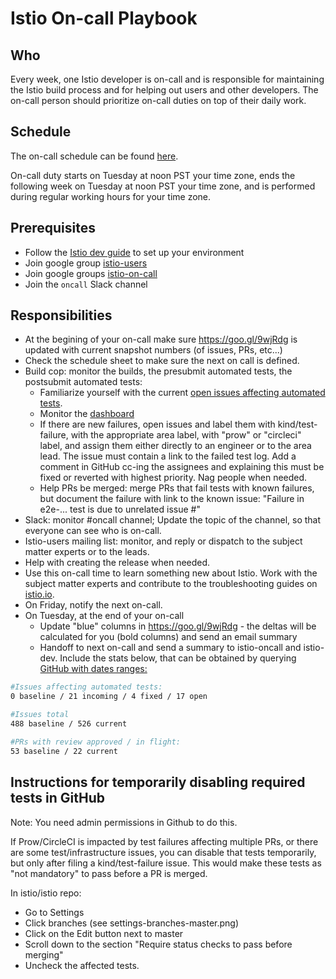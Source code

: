 # Istio On-call Playbook

## Who
Every week, one Istio developer is on-call and is responsible for maintaining the Istio build process and
for helping out users and other developers. The on-call person should prioritize on-call duties on top of their daily work.

## Schedule
The on-call schedule can be found [here](https://docs.google.com/spreadsheets/d/1FaHwPpad3F3hva2suJweNeTnocjKtLnbgLkyMRPzgUY/edit#gid=1475801904).

On-call duty starts on Tuesday at noon PST your time zone, ends the following week on Tuesday at noon PST your time zone,
and is performed during regular working hours for your time zone.

## Prerequisites
* Follow the [Istio dev guide](https://github.com/istio/istio/blob/master/DEV-GUIDE.md) to set up your environment
* Join google group [istio-users](https://groups.google.com/forum/#!forum/istio-users)
* Join google groups [istio-on-call](https://groups.google.com/forum/#!forum/istio-oncall)
* Join the `oncall` Slack channel

## Responsibilities
* At the begining of your on-call make sure https://goo.gl/9wjRdg is updated with current snapshot numbers (of issues, PRs, etc...)
* Check the schedule sheet to make sure the next on call is defined.
* Build cop: monitor the builds, the presubmit automated tests, the postsubmit automated tests:
  * Familiarize yourself with the current [open issues affecting automated tests](https://github.com/istio/istio/issues?q=is%3Aopen+is%3Aissue+label%3Akind%2Ftest-failure).
  * Monitor the [dashboard](http://k8s-testgrid.appspot.com/istio#Summary)
  * If there are new failures, open issues and label them with kind/test-failure, with the appropriate area label, with "prow" or "circleci" label,
  and assign them either directly to an engineer or to the area lead.
  The issue must contain a link to the failed test log.
  Add a comment in GitHub cc-ing the assignees and explaining this must be fixed or reverted with highest priority. Nag people when needed.
  * Help PRs be merged: merge PRs that fail tests with known failures, but document the failure with link to the known issue: "Failure in e2e-... test is due to unrelated issue #"
* Slack: monitor #oncall channel; Update the topic of the channel, so that everyone can see who is on-call.
* Istio-users mailing list: monitor, and reply or dispatch to the subject matter experts or to the leads.
* Help with creating the release when needed.
* Use this on-call time to learn something new about Istio. Work with the subject matter experts and contribute to the troubleshooting guides on [istio.io](https://istio.io/help/troubleshooting.html).
* On Friday, notify the next on-call.
* On Tuesday, at the end of your on-call
  * Update "blue" columns in https://goo.gl/9wjRdg - the deltas will be calculated for you (bold columns) and send an email summary
  * Handoff to next on-call and send a summary to istio-oncall and istio-dev. Include the stats below, that can be obtained by querying [GitHub with dates ranges:](https://help.github.com/articles/searching-issues-and-pull-requests/)

```bash
#Issues affecting automated tests:
0 baseline / 21 incoming / 4 fixed / 17 open

#Issues total
488 baseline / 526 current

#PRs with review approved / in flight:
53 baseline / 22 current
```

## Instructions for temporarily disabling required tests in GitHub

Note: You need admin permissions in Github to do this.

If Prow/CircleCI is impacted by test failures affecting multiple PRs, or there are some test/infrastructure issues,
you can disable that tests temporarily, but only after filing a kind/test-failure issue.
This would make these tests as "not mandatory" to pass before a PR is merged.

In istio/istio repo:
* Go to Settings
* Click branches (see settings-branches-master.png)
* Click on the Edit button next to master
* Scroll down to the section "Require status checks to pass before merging"
* Uncheck the affected tests.
